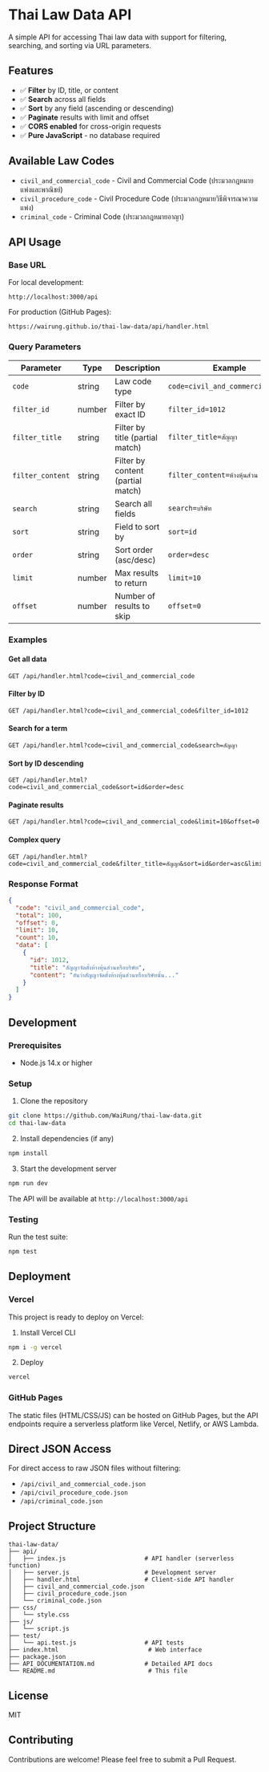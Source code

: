 # Thai Law Data API

A simple API for accessing Thai law data with support for filtering, searching, and sorting via URL parameters.

## Features

- ✅ **Filter** by ID, title, or content
- ✅ **Search** across all fields
- ✅ **Sort** by any field (ascending or descending)
- ✅ **Paginate** results with limit and offset
- ✅ **CORS enabled** for cross-origin requests
- ✅ **Pure JavaScript** - no database required

## Available Law Codes

- `civil_and_commercial_code` - Civil and Commercial Code (ประมวลกฎหมายแพ่งและพาณิชย์)
- `civil_procedure_code` - Civil Procedure Code (ประมวลกฎหมายวิธีพิจารณาความแพ่ง)
- `criminal_code` - Criminal Code (ประมวลกฎหมายอาญา)

## API Usage

### Base URL

For local development:
```
http://localhost:3000/api
```

For production (GitHub Pages):
```
https://wairung.github.io/thai-law-data/api/handler.html
```

### Query Parameters

| Parameter | Type | Description | Example |
|-----------|------|-------------|---------|
| `code` | string | Law code type | `code=civil_and_commercial_code` |
| `filter_id` | number | Filter by exact ID | `filter_id=1012` |
| `filter_title` | string | Filter by title (partial match) | `filter_title=สัญญา` |
| `filter_content` | string | Filter by content (partial match) | `filter_content=ห้างหุ้นส่วน` |
| `search` | string | Search all fields | `search=บริษัท` |
| `sort` | string | Field to sort by | `sort=id` |
| `order` | string | Sort order (asc/desc) | `order=desc` |
| `limit` | number | Max results to return | `limit=10` |
| `offset` | number | Number of results to skip | `offset=0` |

### Examples

#### Get all data
```
GET /api/handler.html?code=civil_and_commercial_code
```

#### Filter by ID
```
GET /api/handler.html?code=civil_and_commercial_code&filter_id=1012
```

#### Search for a term
```
GET /api/handler.html?code=civil_and_commercial_code&search=สัญญา
```

#### Sort by ID descending
```
GET /api/handler.html?code=civil_and_commercial_code&sort=id&order=desc
```

#### Paginate results
```
GET /api/handler.html?code=civil_and_commercial_code&limit=10&offset=0
```

#### Complex query
```
GET /api/handler.html?code=civil_and_commercial_code&filter_title=สัญญา&sort=id&order=asc&limit=5
```

### Response Format

```json
{
  "code": "civil_and_commercial_code",
  "total": 100,
  "offset": 0,
  "limit": 10,
  "count": 10,
  "data": [
    {
      "id": 1012,
      "title": "สัญญาจัดตั้งห้างหุ้นส่วนหรือบริษัท",
      "content": "อันว่าสัญญาจัดตั้งห้างหุ้นส่วนหรือบริษัทนั้น..."
    }
  ]
}
```

## Development

### Prerequisites

- Node.js 14.x or higher

### Setup

1. Clone the repository
```bash
git clone https://github.com/WaiRung/thai-law-data.git
cd thai-law-data
```

2. Install dependencies (if any)
```bash
npm install
```

3. Start the development server
```bash
npm run dev
```

The API will be available at `http://localhost:3000/api`

### Testing

Run the test suite:
```bash
npm test
```

## Deployment

### Vercel

This project is ready to deploy on Vercel:

1. Install Vercel CLI
```bash
npm i -g vercel
```

2. Deploy
```bash
vercel
```

### GitHub Pages

The static files (HTML/CSS/JS) can be hosted on GitHub Pages, but the API endpoints require a serverless platform like Vercel, Netlify, or AWS Lambda.

## Direct JSON Access

For direct access to raw JSON files without filtering:
- `/api/civil_and_commercial_code.json`
- `/api/civil_procedure_code.json`
- `/api/criminal_code.json`

## Project Structure

```
thai-law-data/
├── api/
│   ├── index.js                      # API handler (serverless function)
│   ├── server.js                     # Development server
│   ├── handler.html                  # Client-side API handler
│   ├── civil_and_commercial_code.json
│   ├── civil_procedure_code.json
│   └── criminal_code.json
├── css/
│   └── style.css
├── js/
│   └── script.js
├── test/
│   └── api.test.js                   # API tests
├── index.html                         # Web interface
├── package.json
├── API_DOCUMENTATION.md              # Detailed API docs
└── README.md                          # This file
```

## License

MIT

## Contributing

Contributions are welcome! Please feel free to submit a Pull Request.
